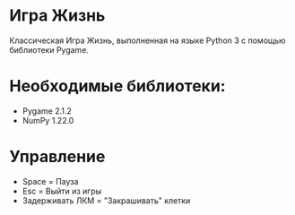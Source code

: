 # Игра Жизнь

Классическая Игра Жизнь, выполненная на языке Python 3 с помощью библиотеки Pygame.

# Необходимые библиотеки:
 - Pygame 2.1.2
 - NumPy 1.22.0
 
 # Управление
  - Space = Пауза
  - Esc = Выйти из игры
  - Задерживать ЛКМ = "Закрашивать" клетки
